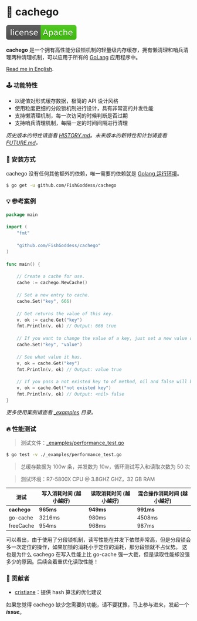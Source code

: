 # 📜 cachego

[![License](./license.svg)](https://www.apache.org/licenses/LICENSE-2.0.html)

**cachego** 是一个拥有高性能分段锁机制的轻量级内存缓存，拥有懒清理和哨兵清理两种清理机制，可以应用于所有的 [GoLang](https://golang.org) 应用程序中。

[Read me in English](./README.en.md).

### 🕹 功能特性

* 以键值对形式缓存数据，极简的 API 设计风格
* 使用粒度更细的分段锁机制进行设计，具有非常高的并发性能
* 支持懒清理机制，每一次访问的时候判断是否过期
* 支持哨兵清理机制，每隔一定的时间间隔进行清理

_历史版本的特性请查看 [HISTORY.md](./HISTORY.md)。未来版本的新特性和计划请查看 [FUTURE.md](./FUTURE.md)。_

### 🚀 安装方式

cachego 没有任何其他额外的依赖，唯一需要的依赖就是 [Golang 运行环境](https://golang.org)。

```bash
$ go get -u github.com/FishGoddess/cachego
```

### 💡 参考案例

```go
package main

import (
	"fmt"

	"github.com/FishGoddess/cachego"
)

func main() {

	// Create a cache for use.
	cache := cachego.NewCache()

	// Set a new entry to cache.
	cache.Set("key", 666)

	// Get returns the value of this key.
	v, ok := cache.Get("key")
	fmt.Println(v, ok) // Output: 666 true

	// If you want to change the value of a key, just set a new value of this key.
	cache.Set("key", "value")

	// See what value it has.
	v, ok = cache.Get("key")
	fmt.Println(v, ok) // Output: value true

	// If you pass a not existed key to of method, nil and false will be returned.
	v, ok = cache.Get("not existed key")
	fmt.Println(v, ok) // Output: <nil> false
}
```

_更多使用案例请查看 [_examples](./_examples) 目录。_

### 🔥 性能测试

> 测试文件：[_examples/performance_test.go](./_examples/performance_test.go)

```bash
$ go test -v ./_examples/performance_test.go
```

> 总缓存数据为 100w 条，并发数为 10w，循环测试写入和读取次数为 50 次

> 测试环境：R7-5800X CPU @ 3.8GHZ GHZ，32 GB RAM

| 测试 | 写入消耗时间 (越小越好) | 读取消耗时间 (越小越好) | 混合操作消耗时间 (越小越好) |
|-----------|-------------|-------------|-------------|
| **cachego** | **965ms** | **949ms** | **991ms** |
| go-cache | 3216ms | 980ms | 4508ms |
| freeCache | 954ms | 968ms | 987ms |

可以看出，由于使用了分段锁机制，读写性能在并发下依然非常高，但是分段锁会多一次定位的操作，如果加锁的消耗小于定位的消耗，那分段锁就不占优势。 这也是为什么 cachego 在写入性能上比 go-cache
强一大截，但是读取性能却没强多少的原因。后续会着重优化读取性能！

### 👥 贡献者

* [cristiane](https://gitee.com/cristiane)：提供 hash 算法的优化建议

如果您觉得 cachego 缺少您需要的功能，请不要犹豫，马上参与进来，发起一个 _**issue**_。
